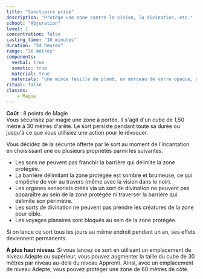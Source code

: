 ```yaml
---
title: "Sanctuaire privé"
description: "Protège une zone contre la vision, la divination, etc."
school: "Abjuration"
level: 1
concentration: false
casting_time: "10 minutes"
duration: "24 heures"
range: "36 mètres"
components:
  verbal: true
  somatic: true
  material: true
  materials: "une mince feuille de plomb, un morceau de verre opaque, un bout de coton ou de tissu et de la chrysolite en poudre"
ritual: false
classes:
    - Magie
---
```

**Coût** : 8 points de Magie   
Vous sécurisez par magie une zone à portée. Il s'agit d'un cube de 1,50 mètre à 30 mètres d'arête. Le sort persiste pendant toute sa durée ou jusqu'à ce que vous utilisiez une action pour le révoquer.

Vous décidez de la sécurité offerte par le sort au moment de l'incantation en choisissant une ou plusieurs propriétés parmi les suivantes.
* Les sons ne peuvent pas franchir la barrière qui délimite la zone protégée.
* La barrière délimitant la zone protégée est sombre et brumeuse, ce qui empêche de voir au travers (même avec la vision dans le noir).
* Les organes sensoriels créés via un sort de divination ne peuvent pas apparaître au sein de la zone protégée ni traverser la barrière qui délimite son périmètre.
* Les sorts de divination ne peuvent pas prendre les créatures de la zone pour cible.
* Les voyages planaires sont bloqués au sein de la zone protégée.

Si on lance ce sort tous les jours au même endroit pendant un an, ses effets deviennent permanents.

**À plus haut niveau**. Si vous lancez ce sort en utilisant un emplacement de niveau Adepte ou supérieur, vous pouvez augmenter la taille du cube de 30 mètres par niveau au-delà du niveau Apprenti. Ainsi, avec un emplacement de niveau Adepte, vous pouvez protéger une zone de 60 mètres de côté.
